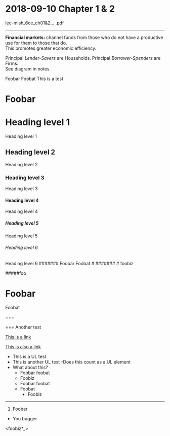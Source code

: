 # 2018-09-10 Chapter 1 & 2

lec-mish_6ce_ch01&2... .pdf

<hr>

__Financial markets:__ channel funds from those who do not have a productive use for them to those that do.  
This promotes greater economic efficiency.

Principal _Lender-Savers_ are Households. Principal _Borrower-Spenders_ are Firms.  
See diagram in notes.

Foobar Foobat
This is a test

# Foobar

# Heading level 1
Heading level 1
## Heading level 2
Heading level 2
### Heading level 3
Heading level 3
#### Heading level 4
Heading level 4
##### Heading level 5
Heading level 5
###### Heading level 6
Heading level 6
####### Foobar Foobat #
####### # foobiz

#####foo


Foobar
===

Foobat

===

===
Another test

[This is a link](https://www.google.com/search?q=can+parentheses+be+used+in+urls&oq=can+parentheses+be+used+in+urls&aqs=chrome..69i57j69i64.4797j0j1&sourceid=chrome&ie=UTF-8)

[This is also a link](https://www.google.com/search?q=can+parentheses+be+used+in+urls&oq=can+parentheses+be+used+in+urls&aqs=chrome..69i57j69i64.4797j0j1&sourceid=chrome&ie=UTF-8 "Hover text")


- This is a UL test
- This is another UL test
-Does this count as a UL element
- What about this?
    - Foobar foobat
    - Foobiz
    - Foobar foobat
  - Foobat
    - Foobiz

<hr>

<link>

1. Foobar
- You bugger


<link>

<foobiz*_>